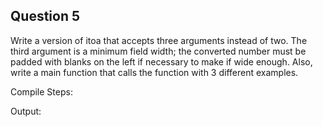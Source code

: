 ## Question 5

Write a version of itoa that accepts three arguments instead of two. The third argument is a minimum field width; the converted number must be padded with blanks on the left if necessary to make if wide enough. Also, write a main function that calls the function with 3 different examples.

Compile Steps:

Output:
